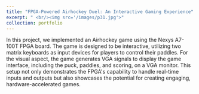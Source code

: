 ```yaml
---
title: "FPGA-Powered Airhockey Duel: An Interactive Gaming Experience"
excerpt: " <br/><img src='/images/p31.jpg'>"
collection: portfolio
---
```


In this project, we implemented an Airhockey game using the Nexys A7-100T FPGA board. The game is designed to be interactive, utilizing two matrix keyboards as input devices for players to control their paddles. For the visual aspect, the game generates VGA signals to display the game interface, including the puck, paddles, and scoring, on a VGA monitor. This setup not only demonstrates the FPGA's capability to handle real-time inputs and outputs but also showcases the potential for creating engaging, hardware-accelerated games.
